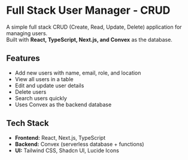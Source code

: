 # Full Stack User Manager - CRUD

A simple full stack CRUD (Create, Read, Update, Delete) application for managing users.  
Built with **React, TypeScript, Next.js, and Convex** as the database.

## Features

- Add new users with name, email, role, and location
- View all users in a table
- Edit and update user details
- Delete users
- Search users quickly
- Uses Convex as the backend database

## Tech Stack

- **Frontend:** React, Next.js, TypeScript
- **Backend:** Convex (serverless database + functions)
- **UI:** Tailwind CSS, Shadcn UI, Lucide Icons

